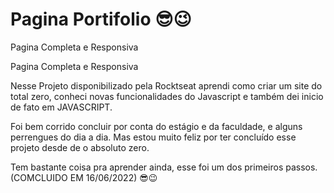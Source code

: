 # Pagina  Portifolio  😎😉
Pagina Completa e Responsiva 

Pagina Completa e Responsiva

Nesse Projeto disponibilizado pela Rocktseat aprendi como criar um site do total zero, conheci novas funcionalidades do Javascript e também dei inicio de fato em JAVASCRIPT.

Foi bem corrido concluir por conta do estágio e da faculdade, e alguns perrengues do dia a dia.
Mas estou muito feliz por ter concluído esse projeto desde de o absoluto zero.

Tem bastante coisa pra aprender ainda, esse foi um dos primeiros passos. (COMCLUIDO EM 16/06/2022) 😎😉
